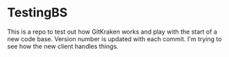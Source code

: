 # TestingBS

This is a repo to test out how GitKraken works and play with the start of a new code base.
Version number is updated with each commit. I'm trying to see how the new client handles things.